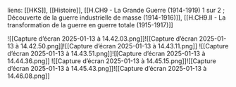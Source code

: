 liens: [[HKS]], [[Histoire]], [[H.CH9 - La Grande Guerre (1914-1919) 1 sur 2 ; Découverte de la guerre industrielle de masse (1914-1916)]], [[H.CH9.II - La transformation de la guerre en guerre totale (1915-1917)]]

![[Capture d’écran 2025-01-13 à 14.42.03.png]]![[Capture d’écran 2025-01-13 à 14.42.50.png]]![[Capture d’écran 2025-01-13 à 14.43.11.png]]
![[Capture d’écran 2025-01-13 à 14.43.51.png]]![[Capture d’écran 2025-01-13 à 14.44.36.png]]
![[Capture d’écran 2025-01-13 à 14.45.15.png]]![[Capture d’écran 2025-01-13 à 14.45.43.png]]![[Capture d’écran 2025-01-13 à 14.46.08.png]]